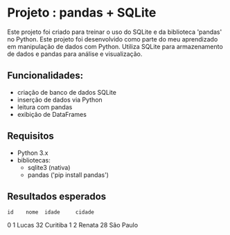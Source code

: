 # Projeto : pandas + SQLite

Este projeto foi criado para treinar o uso do SQLite e da biblioteca 'pandas' no Python.
Este projeto foi desenvolvido como parte do meu aprendizado em manipulação de dados com Python.
Utiliza SQLite para armazenamento de dados e pandas para análise e visualização.

## Funcionalidades:
- criação de banco de dados SQLite
- inserção de dados via Python
- leitura com pandas
- exibição de DataFrames

## Requisitos
- Python 3.x
- bibliotecas:
  - sqlite3 (nativa)
  - pandas ('pip install pandas')

## Resultados esperados
    id    nome  idade     cidade
0   1   Lucas     32   Curitiba
1   2  Renata     28  São Paulo